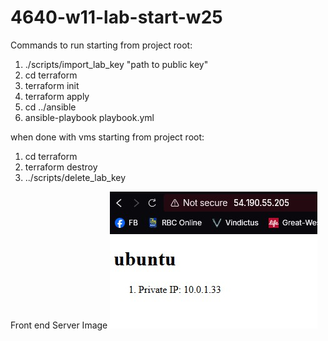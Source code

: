 # 4640-w11-lab-start-w25

Commands to run starting from project root:

1. ./scripts/import_lab_key "path to public key"
2. cd terraform
3. terraform init
4. terraform apply
5. cd ../ansible
6. ansible-playbook playbook.yml

when done with vms starting from project root:
1. cd terraform
2. terraform destroy
3. ../scripts/delete_lab_key

Front end Server Image
![frontend](server-img.jpg)